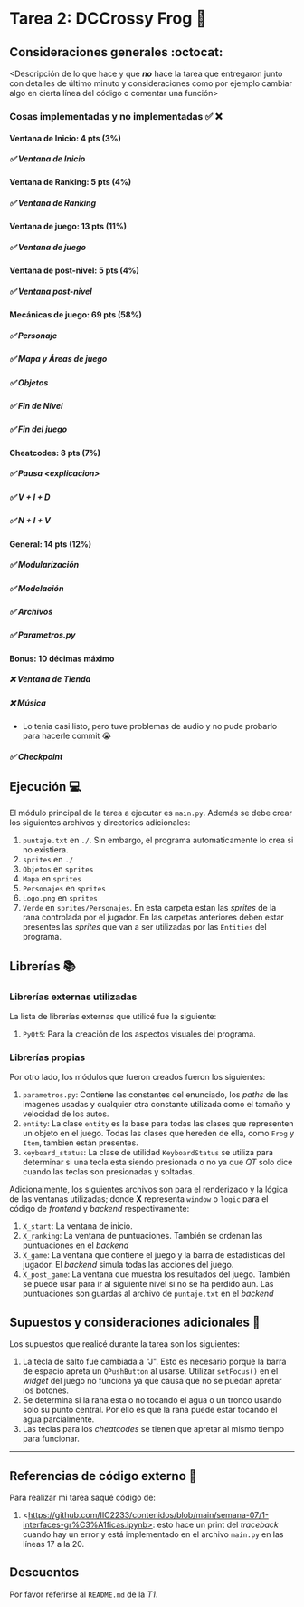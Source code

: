 # Tarea 2: DCCrossy Frog :school_satchel:

## Consideraciones generales :octocat:

<Descripción de lo que hace y que **_no_** hace la tarea que entregaron junto
con detalles de último minuto y consideraciones como por ejemplo cambiar algo
en cierta línea del código o comentar una función>

### Cosas implementadas y no implementadas :white_check_mark: :x:

#### Ventana de Inicio: 4 pts (3%)
##### ✅ Ventana de Inicio
#### Ventana de Ranking: 5 pts (4%)
##### ✅ Ventana de Ranking
#### Ventana de juego: 13 pts (11%)
##### ✅ Ventana de juego
#### Ventana de post-nivel: 5 pts (4%)
##### ✅ Ventana post-nivel
#### Mecánicas de juego: 69 pts (58%)
##### ✅ Personaje
##### ✅ Mapa y Áreas de juego
##### ✅ Objetos
##### ✅ Fin de Nivel
##### ✅ Fin del juego
#### Cheatcodes: 8 pts (7%)
##### ✅ Pausa <explicacion\>
##### ✅ V + I + D
##### ✅ N + I + V
#### General: 14 pts (12%)
##### ✅ Modularización
##### ✅ Modelación
##### ✅ Archivos
##### ✅ Parametros.py
#### Bonus: 10 décimas máximo
##### ❌ Ventana de Tienda
##### ❌ Música 
+ Lo tenia casi listo, pero tuve problemas de audio y no pude probarlo para hacerle commit 😭
##### ✅ Checkpoint 
## Ejecución :computer:
El módulo principal de la tarea a ejecutar es  ```main.py```. Además se debe crear los siguientes archivos y directorios adicionales:
1. ```puntaje.txt``` en ```./```. Sin embargo, el programa automaticamente lo crea si no existiera.
2. ```sprites``` en ```./```
3. ```Objetos``` en ```sprites```
4. ```Mapa``` en ```sprites```
5. ```Personajes``` en ```sprites```
6. ```Logo.png``` en ```sprites```
7. ```Verde``` en ```sprites/Personajes```. En esta carpeta estan las _sprites_ de la rana controlada por el jugador.
En las carpetas anteriores deben estar presentes las _sprites_ que van a ser utilizadas por las ```Entities``` del programa.

## Librerías :books:
### Librerías externas utilizadas
La lista de librerías externas que utilicé fue la siguiente:
1. ```PyQt5```: Para la creación de los aspectos visuales del programa.

### Librerías propias
Por otro lado, los módulos que fueron creados fueron los siguientes:
1. ```parametros.py```: Contiene las constantes del enunciado, los _paths_ de las imagenes usadas y cualquier otra constante utilizada como el tamaño y velocidad de los autos.
2. ```entity```: La clase ```entity``` es la base para todas las clases que representen un objeto en el juego. Todas las clases que hereden de ella, como ```Frog``` y ```Item```, tambien están presentes.
3. ```keyboard_status```: La clase de utilidad ```KeyboardStatus``` se utiliza para determinar si una tecla esta siendo presionada o no ya que _QT_ solo dice cuando las teclas son presionadas y soltadas.

Adicionalmente, los siguientes archivos son para el renderizado y la lógica de las ventanas utilizadas; donde __X__ representa ```window``` o ```logic``` para el código de _frontend_ y _backend_ respectivamente:
1. ```X_start```: La ventana de inicio.
2. ```X_ranking```: La ventana de puntuaciones. También se ordenan las puntuaciones en el _backend_
3. ```X_game```: La ventana que contiene el juego y la barra de estadisticas del jugador. El _backend_ simula todas las acciones del juego.
4. ```X_post_game```: La ventana que muestra los resultados del juego. También se puede usar para ir al siguiente nivel si no se ha perdido aun. Las puntuaciones son guardas al archivo de ```puntaje.txt``` en el _backend_


## Supuestos y consideraciones adicionales :thinking:
Los supuestos que realicé durante la tarea son los siguientes:

1. La tecla de salto fue cambiada a "J". Esto es necesario porque la barra de espacio apreta un ```QPushButton``` al usarse. Utilizar ```setFocus()``` en el _widget_ del juego no funciona ya que causa que no se puedan apretar los botones.
2. Se determina si la rana esta o no tocando el agua o un tronco usando solo su punto central. Por ello es que la rana puede estar tocando el agua parcialmente.
3. Las teclas para los _cheatcodes_ se tienen que apretar al mismo tiempo para funcionar.


-------

## Referencias de código externo :book:

Para realizar mi tarea saqué código de:
1. \<https://github.com/IIC2233/contenidos/blob/main/semana-07/1-interfaces-gr%C3%A1ficas.ipynb>: esto hace un print del _traceback_ cuando hay un error y está implementado en el archivo ```main.py``` en las líneas 17 a la 20.



## Descuentos
Por favor referirse al ```README.md``` de la _T1_.
